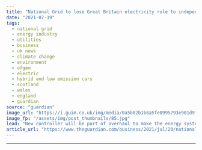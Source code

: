 ```yaml
---
title: "National Grid to lose Great Britain electricity role to independent operator"
date: "2021-07-19"
tags: 
  - national grid
  - energy industry
  - utilities
  - business
  - uk news
  - climate change
  - environment
  - ofgem
  - electric
  - hybrid and low emission cars
  - scotland
  - wales
  - england
  - guardian
source: "guardian"
image_url: "https://i.guim.co.uk/img/media/0a5b02b1b8a5fe0995793e901d9f35dc8d581b8d/38_315_5559_3335/master/5559.jpg?width=460&quality=85&auto=format&fit=max&s=b13f83db5b2cbe57b2fd7f1ee299453c"
image_fp: "/assets/img/post_thumbnails/85.jpg"
lead: "New controller will be part of overhaul to make the energy system ‘fit for the future’The government plans to strip National Grid of its role keeping Great Britain’s lights on as part of a proposed “revolution’” in the electricity network driven by s..."
article_url: "https://www.theguardian.com/business/2021/jul/20/national-grid-to-lose-great-britain-electricity-role-to-independent-operator"
---
```


---
